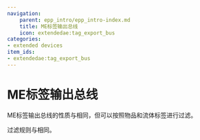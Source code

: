 ```yaml
---
navigation:
    parent: epp_intro/epp_intro-index.md
    title: ME标签输出总线
    icon: extendedae:tag_export_bus
categories:
- extended devices
item_ids:
- extendedae:tag_export_bus
---
```


# ME标签输出总线

<GameScene zoom="8" background="transparent">
  <ImportStructure src="../structure/cable_tag_export_bus.snbt"></ImportStructure>
</GameScene>

ME标签输出总线的性质与<ItemLink id="ae2:export_bus" />相同，但可以按照物品和流体标签进行过滤。

过滤规则与<ItemLink id="extendedae:tag_storage_bus" />相同。

